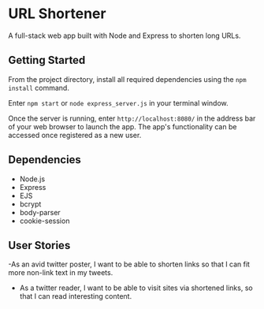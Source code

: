 # URL Shortener
A full-stack web app built with Node and Express to shorten long URLs.

## Getting Started
From the project directory, install all required dependencies using the `npm install` command.

Enter `npm start` or `node express_server.js` in your terminal window.

Once the server is running, enter `http://localhost:8080/` in the address bar of your web browser to launch the app. The app's functionality can be accessed once registered as a new user.

## Dependencies
- Node.js
- Express
- EJS
- bcrypt
- body-parser
- cookie-session

## User Stories
-As an avid twitter poster, I want to be able to shorten links  so that I can fit more non-link text in my tweets.

- As a twitter reader,  I want to be able to visit sites via shortened links, so that I can read interesting content.
